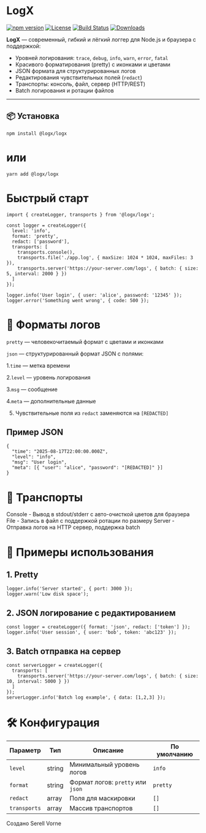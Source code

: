 # LogX

[![npm version](https://img.shields.io/npm/v/@logx/logx)](https://www.npmjs.com/package/@logx/logx)
[![License](https://img.shields.io/npm/l/@logx/logx)](LICENSE)
[![Build Status](https://img.shields.io/github/actions/workflow/status/srxrell/logx/nodejs.yml)](https://github.com/srxrell/logx/actions)
[![Downloads](https://img.shields.io/npm/dt/@logx/logx)](https://www.npmjs.com/package/@logx/logx)

**LogX** — современный, гибкий и лёгкий логгер для Node.js и браузера с поддержкой:
- Уровней логирования: `trace`, `debug`, `info`, `warn`, `error`, `fatal`
- Красивого форматирования (pretty) с иконками и цветами
- JSON формата для структурированных логов
- Редактирования чувствительных полей (`redact`)
- Транспорты: консоль, файл, сервер (HTTP/REST)
- Batch логирования и ротации файлов

---

## 📦 Установка


```npm install @logx/logx```
# или
```yarn add @logx/logx```

# Быстрый старт

```
import { createLogger, transports } from '@logx/logx';

const logger = createLogger({
  level: 'info',
  format: 'pretty',
  redact: ['password'],
  transports: [
    transports.console(),
    transports.file('./app.log', { maxSize: 1024 * 1024, maxFiles: 3 }),
    transports.server('https://your-server.com/logs', { batch: { size: 5, interval: 2000 } })
  ]
});

logger.info('User login', { user: 'alice', password: '12345' });
logger.error('Something went wrong', { code: 500 });

```

# 📄 Форматы логов

```pretty``` — человекочитаемый формат с цветами и иконками

```json``` — структурированный формат JSON с полями:

  1.```time``` — метка времени
  
  2.```level``` — уровень логирования
  
  3.```msg``` — сообщение
  
  4.```meta``` — дополнительные данные
  
  5. Чувствительные поля из ```redact``` заменяются на ```[REDACTED]```

## Пример JSON

```
{
  "time": "2025-08-17T22:00:00.000Z",
  "level": "info",
  "msg": "User login",
  "meta": [{ "user": "alice", "password": "[REDACTED]" }]
}
```

# 🚚 Транспорты

Console	- Вывод в stdout/stderr с авто-очисткой цветов для браузера
File - Запись в файл с поддержкой ротации по размеру
Server - Отправка логов на HTTP сервер, поддержка batch


# 🎯 Примеры использования

## 1. Pretty

```
logger.info('Server started', { port: 3000 });
logger.warn('Low disk space');
```

## 2. JSON логирование с редактированием

```
const logger = createLogger({ format: 'json', redact: ['token'] });
logger.info('User session', { user: 'bob', token: 'abc123' });
```

## 3. Batch отправка на сервер

```
const serverLogger = createLogger({
  transports: [
    transports.server('https://your-server.com/logs', { batch: { size: 10, interval: 5000 } })
  ]
});
serverLogger.info('Batch log example', { data: [1,2,3] });
```

# 🛠 Конфигурация

| Параметр     | Тип    | Описание                          | По умолчанию |
| ------------ | ------ | --------------------------------- | ------------ |
| `level`      | string | Минимальный уровень логов         | `info`       |
| `format`     | string | Формат логов: `pretty` или `json` | `pretty`     |
| `redact`     | array  | Поля для маскировки               | `[]`         |
| `transports` | array  | Массив транспортов                | `[]`         |

Создано Serell Vorne
